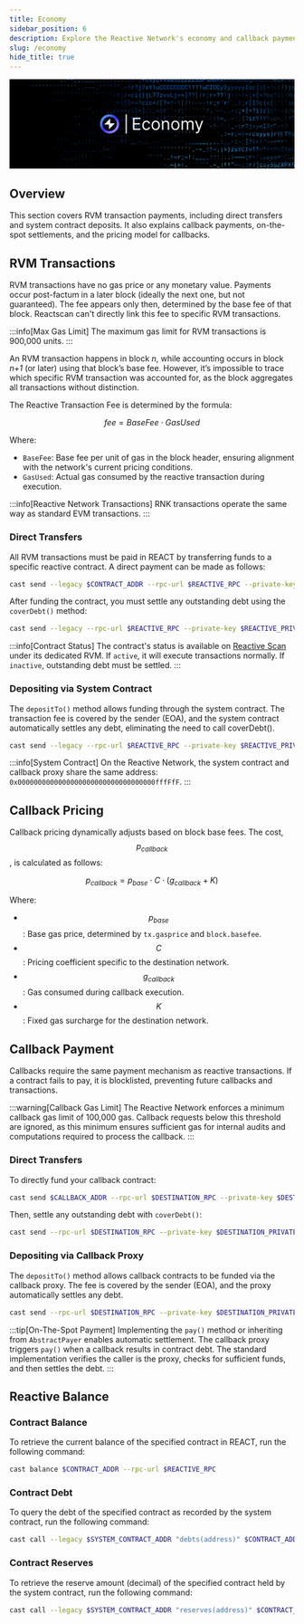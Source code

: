 ```yaml
---
title: Economy
sidebar_position: 6
description: Explore the Reactive Network's economy and callback payment mechanisms.
slug: /economy
hide_title: true
---
```


![Economy](./img/economy.jpg)

## Overview

This section covers RVM transaction payments, including direct transfers and system contract deposits. It also explains callback payments, on-the-spot settlements, and the pricing model for callbacks.

## RVM Transactions

RVM transactions have no gas price or any monetary value. Payments occur post-factum in a later block (ideally the next one, but not guaranteed). The fee appears only then, determined by the base fee of that block. Reactscan can't directly link this fee to specific RVM transactions.

:::info[Max Gas Limit]
The maximum gas limit for RVM transactions is 900,000 units.
:::

An RVM transaction happens in block *n*, while accounting occurs in block *n+1* (or later) using that block’s base fee. However, it’s impossible to trace which specific RVM transaction was accounted for, as the block aggregates all transactions without distinction. 

The Reactive Transaction Fee is determined by the formula:

$$
fee = BaseFee ⋅ GasUsed
$$

Where:

- `BaseFee`: Base fee per unit of gas in the block header, ensuring alignment with the network's current pricing conditions.
- `GasUsed`: Actual gas consumed by the reactive transaction during execution.

:::info[Reactive Network Transactions]
RNK transactions operate the same way as standard EVM transactions.
:::

### Direct Transfers

All RVM transactions must be paid in REACT by transferring funds to a specific reactive contract. A direct payment can be made as follows:

```bash
cast send --legacy $CONTRACT_ADDR --rpc-url $REACTIVE_RPC --private-key $REACTIVE_PRIVATE_KEY --value 0.1ether
```

After funding the contract, you must settle any outstanding debt using the `coverDebt()` method:

```bash
cast send --legacy --rpc-url $REACTIVE_RPC --private-key $REACTIVE_PRIVATE_KEY $CONTRACT_ADDR "coverDebt()"
```

:::info[Contract Status]
The contract's status is available on [Reactive Scan](https://reactscan.net/) under its dedicated RVM. If `active`, it will execute transactions normally. If `inactive`, outstanding debt must be settled.
:::

### Depositing via System Contract

The `depositTo()` method allows funding through the system contract. The transaction fee is covered by the sender (EOA), and the system contract automatically settles any debt, eliminating the need to call coverDebt().

```bash
cast send --legacy --rpc-url $REACTIVE_RPC --private-key $REACTIVE_PRIVATE_KEY $SYSTEM_CONTRACT_ADDR "depositTo(address)" $CONTRACT_ADDR --value 0.1ether
```

:::info[System Contract]
On the Reactive Network, the system contract and callback proxy share the same address: `0x0000000000000000000000000000000000fffFfF`.
:::

## Callback Pricing

Callback pricing dynamically adjusts based on block base fees. The cost, $$p_{callback}$$, is calculated as follows:

$$
p_{callback} = p_{base} ⋅ C ⋅ (g_{callback} + K)
$$

Where:

- $$p_{base}$$: Base gas price, determined by `tx.gasprice` and `block.basefee`.
- $$C$$: Pricing coefficient specific to the destination network.
- $$g_{callback}$$: Gas consumed during callback execution.
- $$K$$: Fixed gas surcharge for the destination network.

## Callback Payment

Callbacks require the same payment mechanism as reactive transactions. If a contract fails to pay, it is blocklisted, preventing future callbacks and transactions.

:::warning[Callback Gas Limit]
The Reactive Network enforces a minimum callback gas limit of 100,000 gas. Callback requests below this threshold are ignored, as this minimum ensures sufficient gas for internal audits and computations required to process the callback.
:::

### Direct Transfers

To directly fund your callback contract:

```bash
cast send $CALLBACK_ADDR --rpc-url $DESTINATION_RPC --private-key $DESTINATION_PRIVATE_KEY --value 0.1ether
```

Then, settle any outstanding debt with `coverDebt()`:

```bash
cast send --rpc-url $DESTINATION_RPC --private-key $DESTINATION_PRIVATE_KEY $CALLBACK_ADDR "coverDebt()"
```

### Depositing via Callback Proxy

The `depositTo()` method allows callback contracts to be funded via the callback proxy. The fee is covered by the sender (EOA), and the proxy automatically settles any debt.

```bash
cast send --rpc-url $DESTINATION_RPC --private-key $DESTINATION_PRIVATE_KEY $CALLBACK_PROXY_ADDR "depositTo(address)" $CALLBACK_ADDR --value 0.1ether
```

:::tip[On-The-Spot Payment]
Implementing the `pay()` method or inheriting from `AbstractPayer` enables automatic settlement. The callback proxy triggers `pay()` when a callback results in contract debt. The standard implementation verifies the caller is the proxy, checks for sufficient funds, and then settles the debt.
:::

## Reactive Balance

### Contract Balance

To retrieve the current balance of the specified contract in REACT, run the following command:

```bash
cast balance $CONTRACT_ADDR --rpc-url $REACTIVE_RPC
```

### Contract Debt

To query the debt of the specified contract as recorded by the system contract, run the following command:

```bash
cast call --legacy $SYSTEM_CONTRACT_ADDR "debts(address)" $CONTRACT_ADDR --rpc-url $REACTIVE_RPC
```

### Contract Reserves

To retrieve the reserve amount (decimal) of the specified contract held by the system contract, run the following command:

```bash
cast call --legacy $SYSTEM_CONTRACT_ADDR "reserves(address)" $CONTRACT_ADDR --rpc-url $REACTIVE_RPC | xargs printf "%d\n"
```